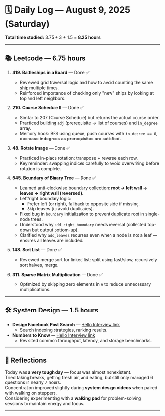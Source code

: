 # 🗓️ Daily Log — August 9, 2025 (Saturday)
**Total time studied:** 3.75 + 3 + 1.5 = **8.25 hours**

---

## 📚 Leetcode — 6.75 hours
1. **419. Battleships in a Board** — Done ✅  
   - Reviewed grid traversal logic and how to avoid counting the same ship multiple times.  
   - Reinforced importance of checking only "new" ships by looking at top and left neighbors.

2. **210. Course Schedule II** — Done ✅  
   - Similar to 207 (Course Schedule) but returns the actual course order.  
   - Practiced building `adj` (prerequisite → list of courses) and `in_degree` array.  
   - Memory hook: BFS using queue, push courses with `in_degree == 0`, decrease indegrees as prerequisites are satisfied.

3. **48. Rotate Image** — Done ✅  
   - Practiced in-place rotation: transpose + reverse each row.  
   - Key reminder: swapping indices carefully to avoid overwriting before rotation is complete.

4. **545. Boundary of Binary Tree** — Done ✅  
   - Learned anti-clockwise boundary collection: **root → left wall → leaves → right wall (reversed)**.  
   - Left/right boundary logic:  
     - Prefer left (or right), fallback to opposite side if missing.  
     - Skip leaves (to avoid duplicates).  
   - Fixed bug in `boundary` initialization to prevent duplicate root in single-node trees.  
   - Understood why `add_right_boundary` needs reversal (collected top-down but output bottom-up).  
   - Clarified why `add_leaves` recurses even when a node is not a leaf — ensures all leaves are included.

5. **148. Sort List** — Done ✅  
   - Reviewed merge sort for linked list: split using fast/slow, recursively sort halves, merge.

6. **311. Sparse Matrix Multiplication** — Done ✅  
   - Optimized by skipping zero elements in `A` to reduce unnecessary multiplications.

---

## 🛠 System Design — 1.5 hours
- **Design Facebook Post Search** — [Hello Interview link](https://www.hellointerview.com/learn/system-design/problem-breakdowns/fb-post-search)  
  - Search indexing strategies, ranking results.
- **Numbers to Know** — [Hello Interview link](https://www.hellointerview.com/learn/system-design/deep-dives/numbers-to-know)  
  - Revisited common throughput, latency, and storage benchmarks.

---

## 💭 Reflections
Today was **a very tough day** — focus was almost nonexistent.  
Tried taking breaks, getting fresh air, and eating, but still only managed 6 questions in nearly 7 hours.  
Concentration improved slightly during **system design videos** when paired with walking on steppers.  
Considering experimenting with a **walking pad** for problem-solving sessions to maintain energy and focus.

---